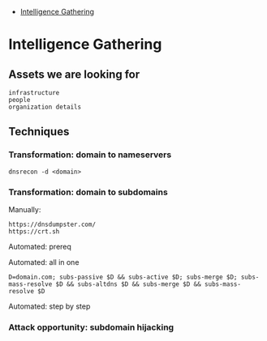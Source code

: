 
<!-- MarkdownTOC depth=3 autolink=true -->

- [Intelligence Gathering](#intelligence-gathering)

<!-- /MarkdownTOC -->

# Intelligence Gathering

## Assets we are looking for

```
infrastructure
people
organization details
```

## Techniques

### Transformation: domain to nameservers

    dnsrecon -d <domain>
 
### Transformation: domain to subdomains

Manually:

    https://dnsdumpster.com/
    https://crt.sh

Automated: prereq

Automated: all in one

    D=domain.com; subs-passive $D && subs-active $D; subs-merge $D; subs-mass-resolve $D && subs-altdns $D && subs-merge $D && subs-mass-resolve $D

Automated: step by step

### Attack opportunity: subdomain hijacking
